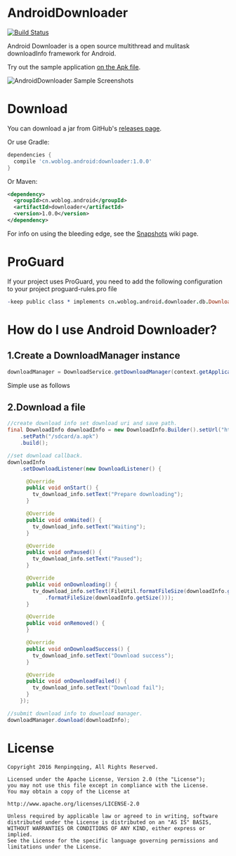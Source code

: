 AndroidDownloader
=====

[![Build Status](https://travis-ci.org/lifengsofts/AndroidDownloader.svg?branch=master)](https://travis-ci.org/lifengsofts/AndroidDownloader)

Android Downloader is a open source multithread and mulitask downloadInfo framework for Android.

Try out the sample application [on the Apk file][20].

![AndroidDownloader Sample Screenshots][30]

Download
=======

You can download a jar from GitHub's [releases page][40].

Or use Gradle:

```gradle
dependencies {
  compile 'cn.woblog.android:downloader:1.0.0'
}
```

Or Maven:

```xml
<dependency>
  <groupId>cn.woblog.android</groupId>
  <artifactId>downloader</artifactId>
  <version>1.0.0</version>
</dependency>
```

For info on using the bleeding edge, see the [Snapshots][50] wiki page.

ProGuard
=======

If your project uses ProGuard, you need to add the following configuration to your project proguard-rules.pro file

```pro
-keep public class * implements cn.woblog.android.downloader.db.DownloadDBController
```

How do I use Android Downloader?
=======

1.Create a DownloadManager instance
-------

```java
downloadManager = DownloadService.getDownloadManager(context.getApplicationContext());
```

Simple use as follows

2.Download a file
-------

```java
//create download info set download uri and save path.
final DownloadInfo downloadInfo = new DownloadInfo.Builder().setUrl("http://example.com/a.apk")
    .setPath("/sdcard/a.apk")
    .build();

//set download callback.
downloadInfo
    .setDownloadListener(new DownloadListener() {

      @Override
      public void onStart() {
        tv_download_info.setText("Prepare downloading");
      }

      @Override
      public void onWaited() {
        tv_download_info.setText("Waiting");
      }

      @Override
      public void onPaused() {
        tv_download_info.setText("Paused");
      }

      @Override
      public void onDownloading() {
        tv_download_info.setText(FileUtil.formatFileSize(downloadInfo.getProgress()) + "/" + FileUtil
            .formatFileSize(downloadInfo.getSize()));
      }

      @Override
      public void onRemoved() {
      }

      @Override
      public void onDownloadSuccess() {
        tv_download_info.setText("Download success");
      }

      @Override
      public void onDownloadFailed() {
        tv_download_info.setText("Download fail");
      }
    });

//submit download info to download manager.
downloadManager.download(downloadInfo);
```

License
=======

    Copyright 2016 Renpingqing, All Rights Reserved.

    Licensed under the Apache License, Version 2.0 (the "License");
    you may not use this file except in compliance with the License.
    You may obtain a copy of the License at

    http://www.apache.org/licenses/LICENSE-2.0

    Unless required by applicable law or agreed to in writing, software
    distributed under the License is distributed on an "AS IS" BASIS,
    WITHOUT WARRANTIES OR CONDITIONS OF ANY KIND, either express or implied.
    See the License for the specific language governing permissions and
    limitations under the License.



[20]: https://i.woblog.cn
[30]: https://raw.github.com/lifengsofts/AndroidDownloader/master/samples/art/screenshot.png
[40]: https://github.com/lifengsofts/AndroidDownloader/releases
[50]: https://github.com/lifengsofts/AndroidDownloader/releases